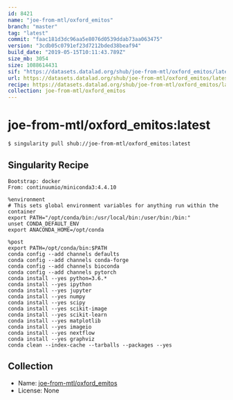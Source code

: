 ```yaml
---
id: 8421
name: "joe-from-mtl/oxford_emitos"
branch: "master"
tag: "latest"
commit: "faac181d3dc96aa5e8076d0539ddab73aa063475"
version: "3cdb05c0791ef23d7212bded38beaf94"
build_date: "2019-05-15T10:11:43.789Z"
size_mb: 3054
size: 1088614431
sif: "https://datasets.datalad.org/shub/joe-from-mtl/oxford_emitos/latest/2019-05-15-faac181d-3cdb05c0/3cdb05c0791ef23d7212bded38beaf94.simg"
url: https://datasets.datalad.org/shub/joe-from-mtl/oxford_emitos/latest/2019-05-15-faac181d-3cdb05c0/
recipe: https://datasets.datalad.org/shub/joe-from-mtl/oxford_emitos/latest/2019-05-15-faac181d-3cdb05c0/Singularity
collection: joe-from-mtl/oxford_emitos
---
```


# joe-from-mtl/oxford_emitos:latest

```bash
$ singularity pull shub://joe-from-mtl/oxford_emitos:latest
```

## Singularity Recipe

```singularity
Bootstrap: docker
From: continuumio/miniconda3:4.4.10

%environment
# This sets global environment variables for anything run within the container
export PATH="/opt/conda/bin:/usr/local/bin:/user/bin:/bin:"
unset CONDA_DEFAULT_ENV
export ANACONDA_HOME=/opt/conda

%post
export PATH=/opt/conda/bin:$PATH
conda config --add channels defaults
conda config --add channels conda-forge
conda config --add channels bioconda
conda config --add channels pytorch
conda install --yes python=3.6.*
conda install --yes ipython
conda install --yes jupyter
conda install --yes numpy
conda install --yes scipy
conda install --yes scikit-image
conda install --yes scikit-learn
conda install --yes matplotlib
conda install --yes imageio
conda install --yes nextflow
conda install --yes graphviz
conda clean --index-cache --tarballs --packages --yes
```

## Collection

 - Name: [joe-from-mtl/oxford_emitos](https://github.com/joe-from-mtl/oxford_emitos)
 - License: None

